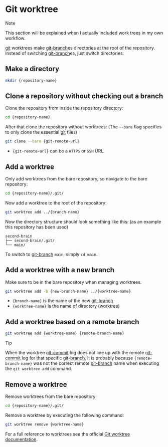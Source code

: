 # Git worktree

> [!NOTE]
> This section will be explained when I actually included work trees in my own workflow.

[git](/git.md) worktrees make [git-branch](/git-branch.md)es directories at the root of the repository.
Instead of switching [git-branch](/git-branch.md)es, just switch directories.

## Make a directory

```sh
mkdir {repository-name}
```

## Clone a repository without checking out a branch

Clone the repository from inside the repository directory:

```sh
cd {repository-name}
```

After that clone the repository without worktrees: (The `--bare` flag specifies to only clone the essential [git](/git.md) files)

```sh
git clone --bare {git-remote-url}
```

- `{git-remote-url}` can be a `HTTPS` or `SSH` URL.

## Add a worktree

Only add worktrees from the bare repository, so navigate to the bare repository:

```sh
cd {repository-name}/.git/
```

Now add a worktree to the root of the repository:

```sh
git worktree add ../{branch-name}
```

Now the directory structure should look something like this: (as an example this repository has been used)

```
second-brain
├── second-brain/.git/
└── main/
```

To switch to [git-branch](/git-branch.md) `main`, simply `cd main`.

## Add a worktree with a new branch

Make sure to be in the bare repository when managing worktrees.

```sh
git worktree add -b {new-branch-name} ../{worktree-name}
```

- `{branch-name}` is the name of the new [git-branch](/git-branch.md)
- `{worktree-name}` is the name of directory (worktree)

## Add a worktree based on a remote branch

```sh
git worktree add {worktree-name} {remote-branch-name}
```

> [!TIP]
> When the worktree [git-commit](/git-commit.md) log does not line up with the remote [git-commit](/git-commit.md) log for that specific [git-branch](/git-branch.md), it is probably because `{remote-branch-name}` was not the correct remote [git-branch](/git-branch.md) name when executing the `git worktree add` command.

## Remove a worktree

Remove worktrees from the bare repository:

```sh
cd {repository-name}/.git/
```

Remove a worktree by executing the following command:

```sh
git worktree remove {worktree-name}
```

For a full reference to worktrees see the official [Git worktree documentation](https://git-scm.com/docs/git-worktree).
